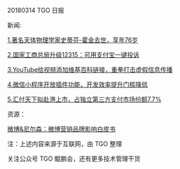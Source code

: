 20180314 TGO 日报

新闻:

[1.著名天体物理学家史蒂芬-霍金去世，享年76岁](http://tech.qq.com/a/20180314/025337.htm)

[2.国家工商总局升级12315：可用支付宝一键投诉](http://app.techweb.com.cn/android/2018-03-14/2645537.shtml)

[3.YouTube给视频添加维基百科链接，重拳打击虚假信息传播](http://tech.qq.com/a/20180314/023919.htm)

[4.微信小程序开放插件功能，开发效率提升门槛降低](http://www.pingwest.com/wire/weixin-3/)

[5.汇付天下拟赴港上市，占独立第三方支付市场份额7.7%](http://finance.ifeng.com/a/20180314/16027062_0.shtml)

资源：

[微博&尼尔森：微博营销品牌影响白皮书](http://news.iresearch.cn/content/2018/03/273486.shtml)

注：上述内容来源于互联网，由 TGO 整理

关注公众号 TGO 鲲鹏会，还有更多技术管理干货
